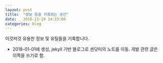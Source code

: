 ```yaml
---
layout: post
title:  "정보 등을 기록하는 공간"
date:   2016-12-19 14:15:00
categories: blog
---
```


이것저것 유용한 정보 및 유틸들을 기록합니다.
* 2018-01-01에 생성, jekyll 기반 블로그로 센닷미의 노트를 이동. 개발 관련 글은 이쪽을 쓰기로 함.

